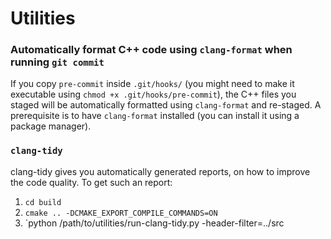 # Utilities

### Automatically format C++ code using `clang-format` when running `git commit`

If you copy `pre-commit` inside `.git/hooks/` (you might need to make it executable using `chmod +x .git/hooks/pre-commit`), the C++ files you staged will be automatically formatted using `clang-format` and re-staged. A prerequisite is to have `clang-format` installed (you can install it using a package manager).

### `clang-tidy`

clang-tidy gives you automatically generated reports, on how to improve the code quality. 
To get such an report:
1. `cd build`
2. `cmake .. -DCMAKE_EXPORT_COMPILE_COMMANDS=ON`
3. `python /path/to/utilities/run-clang-tidy.py -header-filter=../src
